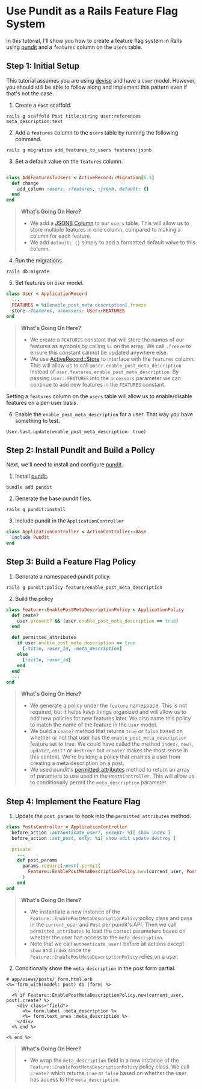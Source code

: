 # Use Pundit as a Rails Feature Flag System

In this tutorial, I'll show you how to create a feature flag system in Rails using [pundit](https://github.com/varvet/pundit) and a `features` column on the `users` table.

## Step 1: Initial Setup

This tutorial assumes you are using [devise](https://github.com/heartcombo/devise) and have a `User` model. However, you should still be able to follow along and implement this pattern even if that's not the case. 

1. Create a `Post` scaffold. 

```
rails g scaffold Post title:string user:references meta_description:text
```

2. Add a `features` column to the `users` table by running the following command.

```
rails g migration add_features_to_users features:jsonb 
```

3. Set a default value on the `features` column.

```ruby

class AddFeaturesToUsers < ActiveRecord::Migration[6.1]
  def change
    add_column :users, :features, :jsonb, default: {}
  end
end
```

> **What's Going On Here?**
> 
> - We add a [JSONB Column](https://guides.rubyonrails.org/active_record_postgresql.html#json-and-jsonb) to our `users` table. This will allow us to store multiple features in one column, compared to making a column for each feature.
> - We add `default: {}` simply to add a formatted default value to this column.

4. Run the migrations.

```
rails db:migrate
```

5. Set features on `User` model. 

```ruby
class User < ApplicationRecord
  ...  
  FEATURES = %i[enable_post_meta_description].freeze
  store :features, accessors: User::FEATURES
end
```

> **What's Going On Here?**
> 
> - We create a `FEATURES` constant that will store the names of our features as symbols by calling `%i` on the array. We call `.freeze` to ensure this constant cannot be updated anywhere else.
> - We use [ActiveRecord::Store](https://api.rubyonrails.org/classes/ActiveRecord/Store.html) to interface with the `features` column. This will allow us to call `@user.enable_post_meta_description` instead of `user.features.enable_post_meta_description`. By passing `User::FEATURES` into the `accessors` parameter we can continue to add new features in the `FEATURES` constant.

Setting a `features` column on the `users` table will allow us to enable/disable features on a per-user basis.

6. Enable the `enable_post_meta_description` for a user. That way you have something to test.

```
User.last.update(enable_post_meta_description: true)
```

## Step 2: Install Pundit and Build a Policy

Next, we'll need to install and configure [pundit](https://github.com/varvet/pundit).

1. Install [pundit](https://github.com/varvet/pundit).

```
bundle add pundit
```

2. Generate the base pundit files.

```
rails g pundit:install
```

3. Include pundit in the `ApplicationController`

```ruby
class ApplicationController < ActionController::Base
  include Pundit
end
```

## Step 3: Build a Feature Flag Policy

1. Generate a namespaced pundit policy.

```
rails g pundit:policy feature/enable_post_meta_description
```

2. Build the policy 

```ruby
class Feature::EnablePostMetaDescriptionPolicy < ApplicationPolicy
  def ceate?
    user.present? && (user.enable_post_meta_description == true)
  end

  def permitted_attributes
    if user.enable_post_meta_description == true
      [:title, :user_id, :meta_description]
    else
      [:title, :user_id]
    end
  end
  ...
end
```

> **What's Going On Here?**
> 
> - We generate a policy under the `feature` namespace. This is not required, but it helps keep things organized and will allow us to add new policies for new features later. We also name this policy to match the name of the feature in the `User` model.
> - We build a `ceate?` method that returns `true` or `false` based on whether or not that user has the `enable_post_meta_description` feature set to true. We could have called the method `index?`, `new?`, `update?`, `edit?` or `destroy?` but `create?` makes the most sense in this context. We're building a policy that enables a user from creating a meta description on a post.  
> - We used pundit's [permitted_attributes](https://github.com/varvet/pundit#strong-parameters) method to return an array of paramters to use used in the `PostsController`. This will allow us to conditionally permit the `meta_description` parameter.

## Step 4: Implement the Feature Flag

1. Update the `post_params` to hook into the `permitted_attributes` method.

```ruby
class PostsController < ApplicationController
  before_action :authenticate_user!, except: %i[ show index ] 
  before_action :set_post, only: %i[ show edit update destroy ]

  private
    ...
    def post_params
      params.require(:post).permit(
        Feature::EnablePostMetaDescriptionPolicy.new(current_user, Post).permitted_attributes
      )
    end
end
```

> **What's Going On Here?**
> 
> - We instantiate a new instance of the `Feature::EnablePostMetaDescriptionPolicy` policy class and pass in the `current_user` and `Post` per pundit's API. Then we call `permitted_attributes` to load the correct parameters based on whether the user has access to the `meta_description`.
> - Note that we call `authenticate_user!` before all actions except `show` and `index` since the `Feature::EnablePostMetaDescriptionPolicy` relies on a user.

2. Conditionally show the `meta_description` in the post form partial.

```html+erb
# app/views/posts/_form.html.erb
<%= form_with(model: post) do |form| %>
  ...
  <% if Feature::EnablePostMetaDescriptionPolicy.new(current_user, post).create? %>
    <div class="field">
      <%= form.label :meta_description %>
      <%= form.text_area :meta_description %>
    </div> 
  <% end %>
  ...
<% end %>
```

> **What's Going On Here?**
>
> - We wrap the `meta_description` field in a new instance of the `Feature::EnablePostMetaDescriptionPolicy` policy class. We call `create?` which returns `true` or `false` based on whether the user has access to the `meta_description`.

